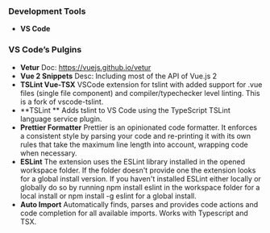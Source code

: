 ### Development Tools
-  **VS Code**
### VS Code’s Pulgins
- **Vetur**
Doc: https://vuejs.github.io/vetur
- **Vue 2 Snippets**
Desc: Including most of the API of Vue.js 2
- **TSLint Vue-TSX**
VSCode extension for tslint with added support for .vue files (single file component) and compiler/typechecker level linting. This is a fork of vscode-tslint.
- **TSLint **
Adds tslint to VS Code using the TypeScript TSLint language service plugin.
- **Prettier Formatter**
Prettier is an opinionated code formatter. It enforces a consistent style by parsing your code and re-printing it with its own rules that take the maximum line length into account, wrapping code when necessary.
- **ESLint**
The extension uses the ESLint library installed in the opened workspace folder. If the folder doesn't provide one the extension looks for a global install version. If you haven't installed ESLint either locally or globally do so by running npm install eslint in the workspace folder for a local install or npm install -g eslint for a global install.
- **Auto Import**
Automatically finds, parses and provides code actions and code completion for all available imports. Works with Typescript and TSX.
